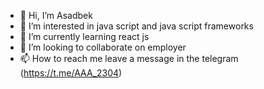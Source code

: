 - 👋 Hi, I’m Asadbek
- 👀 I’m interested in java script and java script frameworks
- 🌱 I’m currently learning react js
- 💞️ I’m looking to collaborate on employer
- 📫 How to reach me leave a message in the telegram (https://t.me/AAA_2304)

<!---
asadbek2304/asadbek2304 is a ✨ special ✨ repository because its `README.md` (this file) appears on your GitHub profile.
You can click the Preview link to take a look at your changes.
--->
